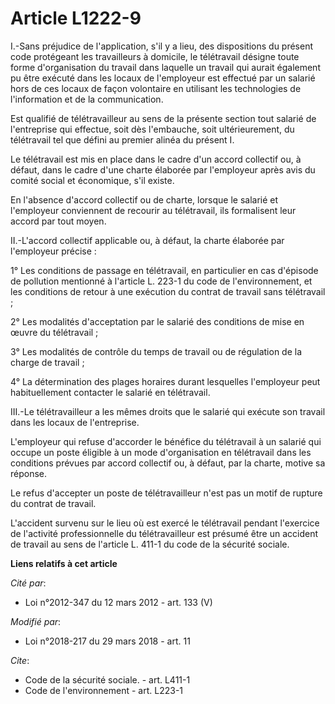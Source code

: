 # Article L1222-9

I.-Sans préjudice de l'application, s'il y a lieu, des dispositions du présent code protégeant les travailleurs à domicile,
le télétravail désigne toute forme d'organisation du travail dans laquelle un travail qui aurait également pu être exécuté
dans les locaux de l'employeur est effectué par un salarié hors de ces locaux de façon volontaire en utilisant les
technologies de l'information et de la communication.

Est qualifié de télétravailleur au sens de la présente section tout salarié de l'entreprise qui effectue, soit dès
l'embauche, soit ultérieurement, du télétravail tel que défini au premier alinéa du présent I.

Le télétravail est mis en place dans le cadre d'un accord collectif ou, à défaut, dans le cadre d'une charte élaborée par
l'employeur après avis du comité social et économique, s'il existe.

En l'absence d'accord collectif ou de charte, lorsque le salarié et l'employeur conviennent de recourir au télétravail, ils
formalisent leur accord par tout moyen.

II.-L'accord collectif applicable ou, à défaut, la charte élaborée par l'employeur précise :

1° Les conditions de passage en télétravail, en particulier en cas d'épisode de pollution mentionné à l'article L. 223-1 du
code de l'environnement, et les conditions de retour à une exécution du contrat de travail sans télétravail ;

2° Les modalités d'acceptation par le salarié des conditions de mise en œuvre du télétravail ;

3° Les modalités de contrôle du temps de travail ou de régulation de la charge de travail ;

4° La détermination des plages horaires durant lesquelles l'employeur peut habituellement contacter le salarié en
télétravail.

III.-Le télétravailleur a les mêmes droits que le salarié qui exécute son travail dans les locaux de l'entreprise.

L'employeur qui refuse d'accorder le bénéfice du télétravail à un salarié qui occupe un poste éligible à un mode
d'organisation en télétravail dans les conditions prévues par accord collectif ou, à défaut, par la charte, motive sa
réponse.

Le refus d'accepter un poste de télétravailleur n'est pas un motif de rupture du contrat de travail.

L'accident survenu sur le lieu où est exercé le télétravail pendant l'exercice de l'activité professionnelle du
télétravailleur est présumé être un accident de travail au sens de l'article L. 411-1 du code de la sécurité sociale.

**Liens relatifs à cet article**

_Cité par_:

  - Loi n°2012-347 du 12 mars 2012 - art. 133 (V)

_Modifié par_:

  - Loi n°2018-217 du 29 mars 2018 - art. 11

_Cite_:

  - Code de la sécurité sociale. - art. L411-1
  - Code de l'environnement - art. L223-1
